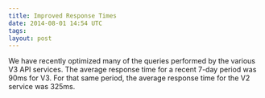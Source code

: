 ```yaml
---
title: Improved Response Times
date: 2014-08-01 14:54 UTC
tags:
layout: post
---
```


We have recently optimized many of the queries performed by the various V3 API services. The average response time for a recent 7-day period was 90ms for V3. For that same period, the average response time for the V2 service was 325ms.
